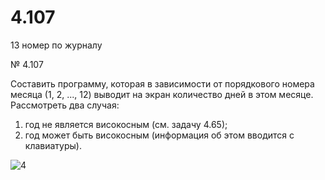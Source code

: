 # 4.107
13 номер по журналу

№ 4.107

Составить программу, которая в зависимости от порядкового номера месяца 
(1, 2, ..., 12) выводит на экран количество дней в этом месяце. Рассмотреть 
два случая:
1) год не является високосным (см. задачу 4.65); 
2) год может быть високосным (информация об этом вводится с клавиатуры).

![4](https://user-images.githubusercontent.com/85027066/197574880-6c7a3483-f1dd-4621-834e-fcdb80b8a0ef.png)
